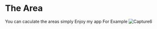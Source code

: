 # The Area
You can caculate the areas simply
Enjoy my app
For Example
![Capture6](https://user-images.githubusercontent.com/107524503/173798234-b51e14b7-ea32-491a-9766-62726047902f.PNG)
